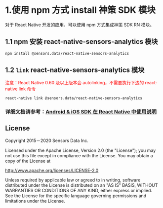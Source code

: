 # 1.使用 npm 方式 install 神策 SDK 模块

对于 React Native 开发的应用，可以使用 npm 方式集成神策 SDK RN 模块。

## 1.1 npm 安装 react-native-sensors-analytics 模块

```sh
npm install @sensors.data/react-native-sensors-analytics
```

## 1.2 `link` react-native-sensors-analytics 模块

<span style="color:red">注意：React Native 0.60 及以上版本会 autolinking，不需要执行下边的 react-native link 命令</span>
```sh
react-native link @sensors.data/react-native-sensors-analytics 
```


### 详细文档请参考：[Android & iOS SDK 在 React Native 中使用说明](https://www.sensorsdata.cn/manual/sdk_reactnative.html)

## License

Copyright 2015－2020 Sensors Data Inc.

Licensed under the Apache License, Version 2.0 (the "License");
you may not use this file except in compliance with the License.
You may obtain a copy of the License at

http://www.apache.org/licenses/LICENSE-2.0

Unless required by applicable law or agreed to in writing, software
distributed under the License is distributed on an "AS IS" BASIS,
WITHOUT WARRANTIES OR CONDITIONS OF ANY KIND, either express or implied.
See the License for the specific language governing permissions and
limitations under the License.
